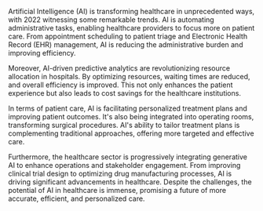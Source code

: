 Artificial Intelligence (AI) is transforming healthcare in unprecedented ways, with 2022 witnessing some remarkable trends. AI is automating administrative tasks, enabling healthcare providers to focus more on patient care. From appointment scheduling to patient triage and Electronic Health Record (EHR) management, AI is reducing the administrative burden and improving efficiency.

Moreover, AI-driven predictive analytics are revolutionizing resource allocation in hospitals. By optimizing resources, waiting times are reduced, and overall efficiency is improved. This not only enhances the patient experience but also leads to cost savings for the healthcare institutions.

In terms of patient care, AI is facilitating personalized treatment plans and improving patient outcomes. It's also being integrated into operating rooms, transforming surgical procedures. AI's ability to tailor treatment plans is complementing traditional approaches, offering more targeted and effective care.

Furthermore, the healthcare sector is progressively integrating generative AI to enhance operations and stakeholder engagement. From improving clinical trial design to optimizing drug manufacturing processes, AI is driving significant advancements in healthcare. Despite the challenges, the potential of AI in healthcare is immense, promising a future of more accurate, efficient, and personalized care.
